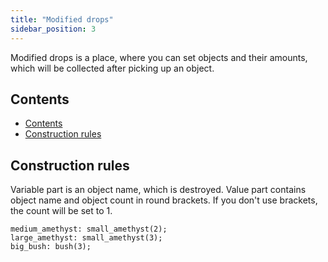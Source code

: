```yaml
---
title: "Modified drops"
sidebar_position: 3
---
```


Modified drops is a place, where you can set objects and their amounts,
which will be collected after picking up an object.

## Contents

-   [Contents](#contents)
-   [Construction rules](#construction-rules)

## Construction rules

Variable part is an object name, which is destroyed. Value part contains
object name and object count in round brackets. If you don't use brackets,
the count will be set to 1.

```text showLineNumbers
medium_amethyst: small_amethyst(2);
large_amethyst: small_amethyst(3);
big_bush: bush(3);
```

